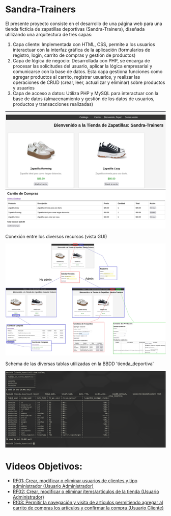 # Sandra-Trainers
El presente proyecto consiste en el desarrollo de una página web para una tienda ficticia de zapatillas deportivas (Sandra-Trainers), diseñada utilizando una arquitectura de tres capas:
1.	Capa cliente: Implementada con HTML, CSS, permite a los usuarios interactuar con la interfaz gráfica de la aplicación (formularios de registro, login, carrito de compras y gestión de productos)
2.	Capa de lógica de negocio: Desarrollada con PHP, se encarga de procesar las solicitudes del usuario, aplicar la lógica empresarial y comunicarse con la base de datos. Esta capa gestiona funciones como agregar productos al carrito, registrar usuarios, y realizar las operaciones de CRUD (crear, leer, actualizar y eliminar) sobre productos y usuarios
3.	Capa de acceso a datos: Utiliza PHP y MySQL para interactuar con la base de datos (almacenamiento y gestión de los datos de usuarios, productos y transacciones realizadas)

![Catalogo](img/a.PNG)
![Carrito](img/b.PNG)

Conexión entre los diversos recursos (vista GUI)

![Vista Lógica](img/connections.PNG)

Schema de las diversas tablas utilizadas en la BBDD 'tienda_deportiva'

![Carrito](img/schema.PNG)

# Videos Objetivos:
- [RF01: Crear, modificar o eliminar usuarios de clientes y tipo administrador (Usuario Administrador)](https://mega.nz/file/EMFgVB4Y#SiIE1b9mh6LN0qJ0ye5JHIXnymml80dpSW6cx2onLQM)
- [RF02: Crear, modificar o eliminar ítems/artículos de la tienda (Usuario Administrador)](https://mega.nz/file/4RlhFRzL#CodwRxZmhLhCdjSQwMxvIIAWoYX0beQOKshxOQatnYk)
- [Rf03: Permitir la navegación y visita de artículos permitiendo agregar al carrito de compras los artículos y confirmar la compra (Usuario Cliente)](https://mega.nz/file/gQlSGBBZ#NcIeekOAWjpKnueDiu4WUz4Gxi2GYUEl5vB06qHhEXg)
